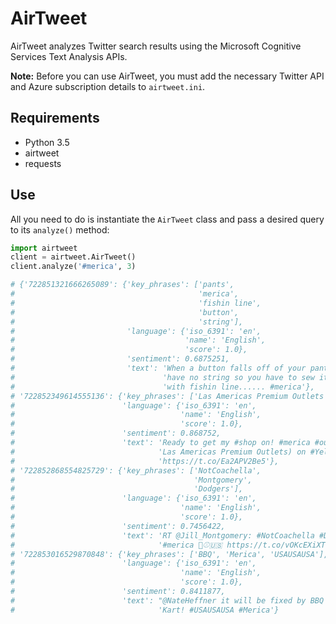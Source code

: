 # AirTweet

AirTweet analyzes Twitter search results using the Microsoft Cognitive Services
Text Analysis APIs.

**Note:** Before you can use AirTweet, you must add the necessary Twitter API and
Azure subscription details to `airtweet.ini`.

## Requirements

* Python 3.5
* airtweet
* requests

## Use

All you need to do is instantiate the `AirTweet` class and pass a desired query
to its `analyze()` method:

```python
import airtweet
client = airtweet.AirTweet()
client.analyze('#merica', 3)

# {'722851321666265089': {'key_phrases': ['pants',
#                                         'merica',
#                                         'fishin line',
#                                         'button',
#                                         'string'],
#                         'language': {'iso_6391': 'en',
#                                      'name': 'English',
#                                      'score': 1.0},
#                         'sentiment': 0.6875251,
#                         'text': 'When a button falls off of your pants and you '
#                                 'have no string so you have to sew it back on '
#                                 'with fishin line...... #merica'},
# '722852349614555136': {'key_phrases': ['Las Americas Premium Outlets', 'Yelp'],
#                        'language': {'iso_6391': 'en',
#                                     'name': 'English',
#                                     'score': 1.0},
#                        'sentiment': 0.868752,
#                        'text': 'Ready to get my #shop on! #merica #outlets (@ '
#                                'Las Americas Premium Outlets) on #Yelp '
#                                'https://t.co/Ea2APV2Be5'},
# '722852868554825729': {'key_phrases': ['NotCoachella',
#                                        'Montgomery',
#                                        'Dodgers'],
#                        'language': {'iso_6391': 'en',
#                                     'name': 'English',
#                                     'score': 1.0},
#                        'sentiment': 0.7456422,
#                        'text': 'RT @Jill_Montgomery: #NotCoachella #Dodgers '
#                                '#merica 🌭⚾️🇺🇸 https://t.co/vOKcEXiXTh'},
# '722853016529870848': {'key_phrases': ['BBQ', 'Merica', 'USAUSAUSA'],
#                        'language': {'iso_6391': 'en',
#                                     'name': 'English',
#                                     'score': 1.0},
#                        'sentiment': 0.8411877,
#                        'text': "@NateHeffner it will be fixed by BBQ's and "
#                                'Kart! #USAUSAUSA #Merica'}
```
